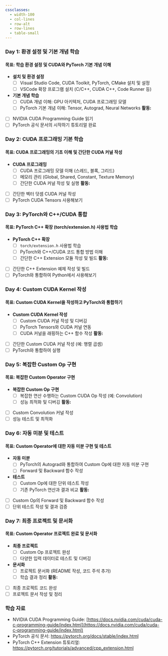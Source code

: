 ```yaml
---
cssclasses:
  - width-100
  - col-lines
  - row-alt
  - row-lines
  - table-small
---
```

### **Day 1: 환경 설정 및 기본 개념 학습**
#### **목표: 학습 환경 설정 및 CUDA와 PyTorch 기본 개념 이해**
- **설치 및 환경 설정**
    - [ ] Visual Studio Code, CUDA Toolkit, PyTorch, CMake 설치 및 설정
    - [ ] VSCode 확장 프로그램 설치 (C/C++, CUDA C++, Code Runner 등)
- **기본 개념 학습**
    - [ ] CUDA 개념 이해: GPU 아키텍처, CUDA 프로그래밍 모델
    - [ ] PyTorch 기본 개념 이해: Tensor, Autograd, Neural Networks
**활동:**
- [ ] NVIDIA CUDA Programming Guide 읽기
- [ ] PyTorch 공식 문서의 시작하기 튜토리얼 완료

### **Day 2: CUDA 프로그래밍 기본 학습**
#### **목표: CUDA 프로그래밍의 기초 이해 및 간단한 CUDA 커널 작성**
- **CUDA 프로그래밍**
    - [ ] CUDA 프로그래밍 모델 이해 (스레드, 블록, 그리드)
    - [ ] 메모리 관리 (Global, Shared, Constant, Texture Memory)
    - [ ] 간단한 CUDA 커널 작성 및 실행
**활동:**
- [ ] 간단한 벡터 덧셈 CUDA 커널 작성
- [ ] PyTorch CUDA Tensors 사용해보기
### **Day 3: PyTorch와 C++/CUDA 통합**
#### **목표: PyTorch C++ 확장 (torch/extension.h) 사용법 학습**
- **PyTorch C++ 확장**
    - [ ] `torch/extension.h` 사용법 학습
    - [ ] PyTorch와 C++/CUDA 코드 통합 방법 이해
    - [ ] 간단한 C++ Extension 모듈 작성 및 빌드
**활동:**
- [ ] 간단한 C++ Extension 예제 작성 및 빌드
- [ ] PyTorch와 통합하여 Python에서 사용해보기
### **Day 4: Custom CUDA Kernel 작성**
#### **목표: Custom CUDA Kernel을 작성하고 PyTorch와 통합하기**
- **Custom CUDA Kernel 작성**
    - [ ] Custom CUDA 커널 작성 및 디버깅
    - [ ] PyTorch Tensors와 CUDA 커널 연동
    - [ ] CUDA 커널을 래핑하는 C++ 함수 작성
**활동:**
- [ ] 간단한 Custom CUDA 커널 작성 (예: 행렬 곱셈)
- [ ] PyTorch와 통합하여 실행
### **Day 5: 복잡한 Custom Op 구현**
#### **목표: 복잡한 Custom Operator 구현**
- **복잡한 Custom Op 구현**
    - [ ] 복잡한 연산 수행하는 Custom CUDA Op 작성 (예: Convolution)
    - [ ] 성능 최적화 및 디버깅
**활동:**
- [ ] Custom Convolution 커널 작성
- [ ] 성능 테스트 및 최적화
### **Day 6: 자동 미분 및 테스트**
#### **목표: Custom Operator에 대한 자동 미분 구현 및 테스트**
- **자동 미분**
    - [ ] PyTorch의 Autograd와 통합하여 Custom Op에 대한 자동 미분 구현
    - [ ] Forward 및 Backward 함수 작성
- **테스트**
    - [ ] Custom Op에 대한 단위 테스트 작성
    - [ ] 기존 PyTorch 연산과 결과 비교
**활동:**
- [ ] Custom Op의 Forward 및 Backward 함수 작성
- [ ] 단위 테스트 작성 및 결과 검증

### **Day 7: 최종 프로젝트 및 문서화**
#### **목표: Custom Operator 프로젝트 완료 및 문서화**
- **최종 프로젝트**
    - [ ] Custom Op 프로젝트 완성
    - [ ] 다양한 입력 데이터로 테스트 및 디버깅
- **문서화**
    - [ ] 프로젝트 문서화 (README 작성, 코드 주석 추가)
    - [ ] 학습 결과 정리
**활동:**
- [ ] 최종 프로젝트 코드 완성
- [ ] 프로젝트 문서 작성 및 정리

### 학습 자료
- NVIDIA CUDA Programming Guide: [https://docs.nvidia.com/cuda/cuda-c-programming-guide/index.html](https://docs.nvidia.com/cuda/cuda-c-programming-guide/index.html)
- PyTorch 공식 문서: https://pytorch.org/docs/stable/index.html
- PyTorch C++ Extension 튜토리얼: https://pytorch.org/tutorials/advanced/cpp_extension.html